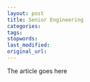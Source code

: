 ```yaml
---
layout: post
title: Senior Engineering
categories:
tags:
stopwords:
last_modified:
original_url: 
---
```


The article goes here

